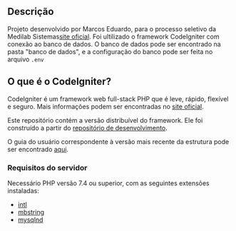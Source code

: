 ## Descrição

Projeto desenvolvido por Marcos Eduardo, para o processo seletivo da Medilab Sistemas[site oficial](www.medilabsistemas.com.br).
Foi ultilizado o framework CodeIgniter com conexão ao banco de dados. O banco de dados pode ser encontrado na pasta "banco de dados", e a configuração do banco pode ser feita no arquivo `.env`

## O que é o CodeIgniter?

CodeIgniter é um framework web full-stack PHP que é leve, rápido, flexível e seguro.
Mais informações podem ser encontradas no [site oficial](https://codeigniter.com).

Este repositório contém a versão distribuível do framework.
Ele foi construído a partir do
[repositório de desenvolvimento](https://github.com/codeigniter4/CodeIgniter4).

O guia do usuário correspondente à versão mais recente da estrutura pode ser encontrado
[aqui](https://codeigniter4.github.io/userguide/).

### Requisitos do servidor

Necessário PHP versão 7.4 ou superior, com as seguintes extensões instaladas:

- [intl](http://php.net/manual/en/intl.requirements.php)
- [mbstring](http://php.net/manual/en/mbstring.installation.php)
- [mysqlnd](http://php.net/manual/en/mysqlnd.install.php)
